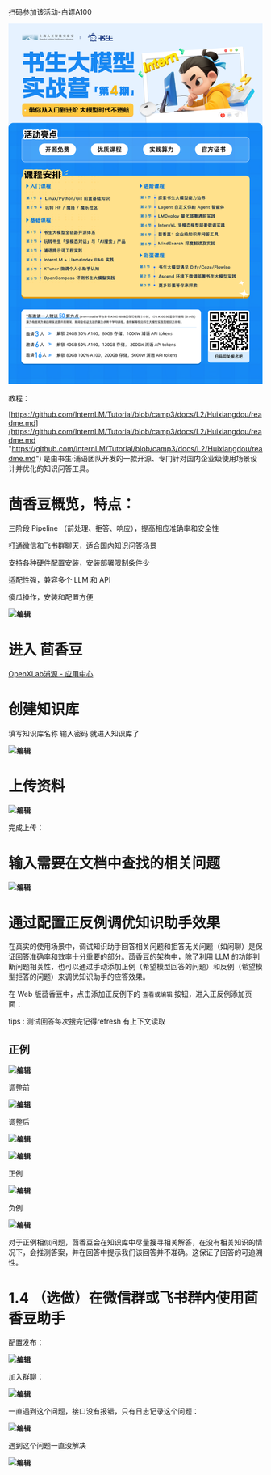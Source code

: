 
扫码参加该活动-白嫖A100

![1728978607141](image/茴香豆：企业级知识库问答工具/1728978607141.png)

教程：

[https://github.com/InternLM/Tutorial/blob/camp3/docs/L2/Huixiangdou/readme.md](https://github.com/InternLM/Tutorial/blob/camp3/docs/L2/Huixiangdou/readme.md "https://github.com/InternLM/Tutorial/blob/camp3/docs/L2/Huixiangdou/readme.md") 是由书生·浦语团队开发的一款开源、专门针对国内企业级使用场景设计并优化的知识问答工具。

# 茴香豆概览，特点：

三阶段 Pipeline （前处理、拒答、响应），提高相应准确率和安全性

打通微信和飞书群聊天，适合国内知识问答场景

支持各种硬件配置安装，安装部署限制条件少

适配性强，兼容多个 LLM 和 API

傻瓜操作，安装和配置方便

![](https://i-blog.csdnimg.cn/direct/3e70bdca13304c83b35ec2952ab43d49.png)![]()**编辑**

# 进入 茴香豆

 [OpenXLab浦源 - 应用中心](https://openxlab.org.cn/apps/detail/tpoisonooo/huixiangdou-web "OpenXLab浦源 - 应用中心")

# 创建知识库

填写知识库名称 输入密码 就进入知识库了

![](https://i-blog.csdnimg.cn/direct/4c2f68b40e6d4c5489bc0be8cfa9e5d6.png)![]()**编辑**

# 上传资料

![](https://i-blog.csdnimg.cn/direct/4197190765a64015afc62e7e1546f41e.png)![]()**编辑**

 完成上传：

# 输入需要在文档中查找的相关问题

 ![](https://i-blog.csdnimg.cn/direct/a2d53167ef004030b949743853047852.png)![]()**编辑**

# 通过配置正反例调优知识助手效果

在真实的使用场景中，调试知识助手回答相关问题和拒答无关问题（如闲聊）是保证回答准确率和效率十分重要的部分。茴香豆的架构中，除了利用 LLM 的功能判断问题相关性，也可以通过手动添加正例（希望模型回答的问题）和反例（希望模型拒答的问题）来调优知识助手的应答效果。

在 Web 版茴香豆中，点击添加正反例下的 `查看或编辑` 按钮，进入正反例添加页面：

tips : 测试回答每次搜完记得refresh 有上下文读取

## 正例

![](https://i-blog.csdnimg.cn/direct/ce0dfb9d14f04f8f938000efe7c86057.png)![]()**编辑**

调整前

![](https://i-blog.csdnimg.cn/direct/c49a00cea3f54efb84e26b73d4d23ab0.png)![]()**编辑**

 调整后

![](https://i-blog.csdnimg.cn/direct/74dc4a5ffed8439e9e878e37fabfcd50.png)![]()**编辑**

![](https://i-blog.csdnimg.cn/direct/163063879689487c9f465ba317c46620.png)![]()**编辑**

正例

![](https://i-blog.csdnimg.cn/direct/f6706e29c0b04f12833e7d7440e27588.png)![]()**编辑**

负例

![](https://i-blog.csdnimg.cn/direct/9b24b63a7c114a27928f06dd0c30c88c.png)![]()**编辑**

对于正例相似问题，茴香豆会在知识库中尽量搜寻相关解答，在没有相关知识的情况下，会推测答案，并在回答中提示我们该回答并不准确。这保证了回答的可追溯性。

# 1.4 （选做）在微信群或飞书群内使用茴香豆助手

配置发布：

![](https://i-blog.csdnimg.cn/direct/f2120aaa85464ac6a7cce1428e71f169.png)![]()**编辑**

 加入群聊：

![](https://i-blog.csdnimg.cn/direct/906b680bea004ec7996256c62c6d26f9.png)![]()**编辑**

 一直遇到这个问题，接口没有报错，只有日志记录这个问题：

![](https://i-blog.csdnimg.cn/direct/58d21d375bdd45aeb64446dd2da79b7b.png)![]()**编辑**

遇到这个问题一直没解决

![](https://i-blog.csdnimg.cn/direct/d63a717c395549858d4f907fd8f1ed0f.png)![]()**编辑**
